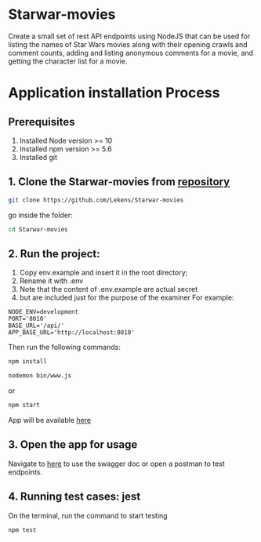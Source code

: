 # Starwar-movies
Create a small set of rest API endpoints using NodeJS that can be used for listing the names of Star Wars movies along with their opening crawls and comment counts, adding and listing anonymous comments for a movie, and getting the character list for a movie.

# Application installation Process

## Prerequisites

1. Installed Node version >= 10
2. Installed npm version >= 5.6
3. Installed git

## 1. Clone the Starwar-movies from [repository](https://github.com/Lekens/Starwar-movies)

```bash
git clone https://github.com/Lekens/Starwar-movies
```

go inside the folder:

```bash
cd Starwar-movies
```

## 2. Run the project:

1. Copy env.example and insert it in the root directory;
2. Rename it with .env
3. Note that the content of .env.example are actual secret
4. but are included just for the purpose of the examiner
   For example:

```
NODE_ENV=development
PORT='8010'
BASE_URL='/api/'
APP_BASE_URL='http://localhost:8010'

```

Then run the following commands:

```bash
npm install
```

```bash
nodemon bin/www.js 
```
or

```bash
npm start
```

App will be available [here](http://localhost:8010)

## 3. Open the app for usage

Navigate to [here](http://localhost:8010/swagger/documentation) to use the swagger doc or open a postman to test endpoints.

## 4. Running test cases: jest

On the terminal, run the command to start testing


```bash
npm test
```
